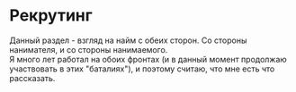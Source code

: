 # Рекрутинг

Данный раздел - взгляд на найм с обеих сторон. Со стороны нанимателя, и со стороны нанимаемого.  
Я много лет работал на обоих фронтах (и в данный момент продолжаю участвовать в этих "баталиях"), и поэтому считаю, что мне есть что рассказать.  
